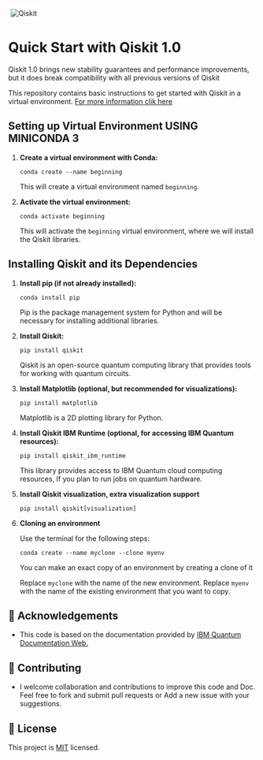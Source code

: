 <img src="https://avatars.githubusercontent.com/u/30696987?s=200&v=4" alt="Qiskit" style="background-color: white; padding: 5px;">

# Quick Start with Qiskit 1.0

Qiskit 1.0 brings new stability guarantees and performance improvements, but it does break compatibility with all previous versions of Qiskit

This repository contains basic instructions to get started with Qiskit in a virtual environment.
[For more information clik here](https://docs.quantum.ibm.com/start/install)

## Setting up Virtual Environment USING MINICONDA 3

1. **Create a virtual environment with Conda:**

    ```shell
    conda create --name beginning
    ```

    This will create a virtual environment named `beginning`.

2. **Activate the virtual environment:**

    ```shell
    conda activate beginning
    ```

    This will activate the `beginning` virtual environment, where we will install the Qiskit libraries.

## Installing Qiskit and its Dependencies

1. **Install pip (if not already installed):**

    ```shell
    conda install pip
    ```

    Pip is the package management system for Python and will be necessary for installing additional libraries.

2. **Install Qiskit:**

    ```shell
    pip install qiskit
    ```

    Qiskit is an open-source quantum computing library that provides tools for working with quantum circuits.

3. **Install Matplotlib (optional, but recommended for visualizations):**

    ```shell
    pip install matplotlib
    ```

    Matplotlib is a 2D plotting library for Python.

4. **Install Qiskit IBM Runtime (optional, for accessing IBM Quantum resources):**

    ```shell
    pip install qiskit_ibm_runtime
    ```

    This library provides access to IBM Quantum cloud computing resources, If you plan to run jobs on quantum hardware.

5. **Install Qiskit visualization, extra visualization support**

    ```shell
    pip install qiskit[visualization]
    ```

6. **Cloning an environment**

    Use the terminal for the following steps:

    ```shell
    conda create --name myclone --clone myenv
    ```
    You can make an exact copy of an environment by creating a clone of it

    Replace `myclone` with the name of the new environment. Replace `myenv` with the name of the existing environment that you want to copy.


## :blue_book: Acknowledgements
- This code is based on the documentation provided by [IBM Quantum Documentation Web.](https://docs.quantum.ibm.com/start/install)

## :handshake: Contributing
- I welcome collaboration and contributions to improve this code and Doc. Feel free to fork and submit pull requests or Add a new issue with your suggestions.

## 📝 License

This project is [MIT](./LICENSE) licensed.